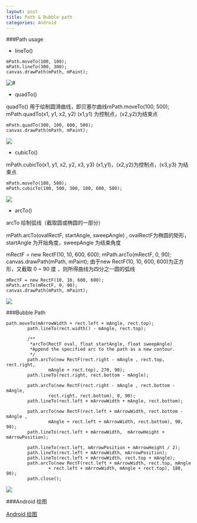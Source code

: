 ```yaml
---
layout: post
title: Path & Bubble path
categories: Android
---
```


###Path usage
 - lineTo()
 
 ```
mPath.moveTo(100, 100);
mPath.lineTo(300, 300);
canvas.drawPath(mPath, mPaint);
 ```

 ![#](/resources/image/2015-9-1-android_path/lineTo.jpg)

 - quadTo()

quadTo() 用于绘制圆滑曲线，即贝塞尔曲线mPath.moveTo(100, 500);
mPath.quadTo(x1, y1, x2, y2) (x1,y1) 为控制点，(x2,y2)为结束点

```
mPath.quadTo(300, 100, 600, 500);
canvas.drawPath(mPath, mPaint);
```

![](/resources/image/2015-9-1-android_path/quadTo.jpg)

- cubicTo()

mPath.cubicTo(x1, y1, x2, y2, x3, y3)  (x1,y1)，(x2,y2)为控制点，(x3,y3) 为结束点

```
mPath.moveTo(100, 500);
mPath.cubicTo(100, 500, 300, 100, 600, 500);
```

![](/resources/image/2015-9-1-android_path/quadTo.jpg)

 - arcTo()

 arcTo 绘制弧线（截取圆或椭圆的一部分）

 mPath.arcTo(ovalRectF, startAngle, sweepAngle) , ovalRectF为椭圆的矩形，startAngle 为开始角度，sweepAngle 为结束角度

 mRectF = new RectF(10, 10, 600, 600);
 mPath.arcTo(mRectF, 0, 90);
 canvas.drawPath(mPath, mPaint);
 由于new RectF(10, 10, 600, 600)为正方形，又截取 0 ~ 90 度 ，则所得曲线为四分之一圆的弧线

 ```
mRectF = new RectF(10, 10, 600, 600);
mPath.arcTo(mRectF, 0, 90);
canvas.drawPath(mPath, mPaint);
 ```

 ![](/resources/image/2015-9-1-android_path/arcTo.jpg)

###Bubble Path

```
path.moveTo(mArrowWidth + rect.left + mAngle, rect.top);
        path.lineTo(rect.width() - mAngle, rect.top);

        /**
         *arcTo(RectF oval, float startAngle, float sweepAngle)
         *Append the specified arc to the path as a new contour.
         */
        path.arcTo(new RectF(rect.right - mAngle , rect.top, rect.right,
                mAngle + rect.top), 270, 90);
        path.lineTo(rect.right, rect.bottom - mAngle);

        path.arcTo(new RectF(rect.right - mAngle , rect.bottom - mAngle,
                rect.right, rect.bottom), 0, 90);
        path.lineTo(rect.left + mArrowWidth + mAngle, rect.bottom);

        path.arcTo(new RectF(rect.left + mArrowWidth, rect.bottom - mAngle ,
                mAngle + rect.left + mArrowWidth, rect.bottom), 90, 90);
        path.lineTo(rect.left + mArrowWidth,  mArrowHeight + mArrowPosition);

        path.lineTo(rect.left, mArrowPosition + mArrowHeight / 2);
        path.lineTo(rect.left + mArrowWidth, mArrowPosition);
        path.lineTo(rect.left + mArrowWidth, rect.top + mAngle);
        path.arcTo(new RectF(rect.left + mArrowWidth, rect.top, mAngle
                + rect.left + mArrowWidth, mAngle + rect.top), 180, 90);
        path.close();
```

![](/resources/image/2015-9-1-android_path/bubble_path.png)

###Android 绘图


[Android 绘图](https://www.zybuluo.com/dengzhirong/note/137761)